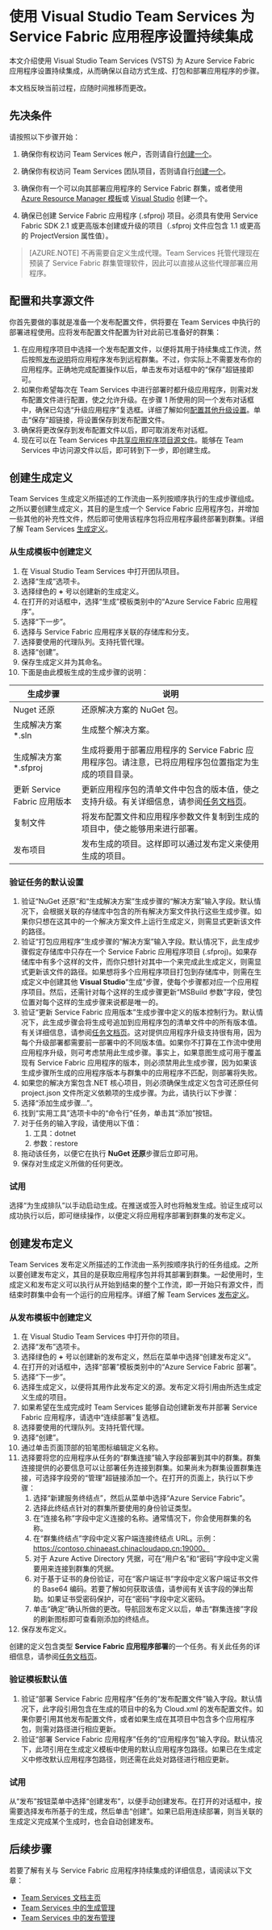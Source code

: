 <properties
   pageTitle="Service Fabric 的持续集成 | Azure"
   description="大致了解如何使用 Visual Studio Team Services (VSTS) 为 Service Fabric 应用程序设置持续集成。"
   services="service-fabric"
   documentationCenter="na"
   authors="mthalman-msft"
   manager="timlt"
   editor="" />
<tags
   ms.service="multiple"
   ms.devlang="dotnet"
   ms.topic="article"
   ms.tgt_pltfrm="na"
   ms.workload="multiple"
   ms.date="08/01/2016"
   wacn.date="01/04/2017"
   ms.author="mthalman" />

# 使用 Visual Studio Team Services 为 Service Fabric 应用程序设置持续集成

本文介绍使用 Visual Studio Team Services (VSTS) 为 Azure Service Fabric 应用程序设置持续集成，从而确保以自动方式生成、打包和部署应用程序的步骤。

本文档反映当前过程，应随时间推移而更改。

## 先决条件

请按照以下步骤开始：

1. 确保你有权访问 Team Services 帐户，否则请自行[创建一个](https://www.visualstudio.com/docs/setup-admin/team-services/sign-up-for-visual-studio-team-services)。

2. 确保你有权访问 Team Services 团队项目，否则请自行[创建一个](https://www.visualstudio.com/docs/setup-admin/create-team-project)。

3. 确保你有一个可以向其部署应用程序的 Service Fabric 群集，或者使用 [Azure Resource Manager 模板](/documentation/articles/service-fabric-cluster-creation-via-arm/)或 [Visual Studio](/documentation/articles/service-fabric-cluster-creation-via-visual-studio/) 创建一个。

4. 确保已创建 Service Fabric 应用程序 (.sfproj) 项目。必须具有使用 Service Fabric SDK 2.1 或更高版本创建或升级的项目（.sfproj 文件应包含 1.1 或更高的 ProjectVersion 属性值）。

>[AZURE.NOTE] 不再需要自定义生成代理。Team Services 托管代理现在预装了 Service Fabric 群集管理软件，因此可以直接从这些代理部署应用程序。

## 配置和共享源文件

你首先要做的事就是准备一个发布配置文件，供将要在 Team Services 中执行的部署进程使用。应将发布配置文件配置为针对此前已准备好的群集：

1.	在应用程序项目中选择一个发布配置文件，以便将其用于持续集成工作流，然后按照[发布说明](/documentation/articles/service-fabric-publish-app-remote-cluster/)将应用程序发布到远程群集。不过，你实际上不需要发布你的应用程序。正确地完成配置操作以后，单击发布对话框中的“保存”超链接即可。
2.	如果你希望每次在 Team Services 中进行部署时都升级应用程序，则需对发布配置文件进行配置，使之允许升级。在步骤 1 所使用的同一个发布对话框中，确保已勾选“升级应用程序”复选框。详细了解如何[配置其他升级设置](/documentation/articles/service-fabric-visualstudio-configure-upgrade/)。单击“保存”超链接，将设置保存到发布配置文件。
3.	确保将更改保存到发布配置文件以后，即可取消发布对话框。
4.	现在可以在 Team Services 中[共享应用程序项目源文件](https://www.visualstudio.com/docs/setup-admin/team-services/connect-to-visual-studio-team-services#vs)。能够在 Team Services 中访问源文件以后，即可转到下一步，即创建生成。

## 创建生成定义

Team Services 生成定义所描述的工作流由一系列按顺序执行的生成步骤组成。之所以要创建生成定义，其目的是生成一个 Service Fabric 应用程序包，并增加一些其他的补充性文件，然后即可使用该程序包将应用程序最终部署到群集。详细了解 Team Services [生成定义](https://www.visualstudio.com/docs/build/define/create)。

### 从生成模板中创建定义

1.	在 Visual Studio Team Services 中打开团队项目。
2.	选择“生成”选项卡。
3.	选择绿色的 **+** 号以创建新的生成定义。
4.	在打开的对话框中，选择“生成”模板类别中的“Azure Service Fabric 应用程序”。
5.	选择“下一步”。
6.	选择与 Service Fabric 应用程序关联的存储库和分支。
7.	选择要使用的代理队列。支持托管代理。
8.	选择“创建”。
9. 保存生成定义并为其命名。
10. 下面是由此模板生成的生成步骤的说明：

| 生成步骤 | 说明 |
| --- | --- |
| Nuget 还原 | 还原解决方案的 NuGet 包。 |
| 生成解决方案 *.sln | 生成整个解决方案。 |
| 生成解决方案 *.sfproj | 生成将要用于部署应用程序的 Service Fabric 应用程序包。请注意，已将应用程序包位置指定为生成的项目目录。 |
| 更新 Service Fabric 应用版本 | 更新应用程序包的清单文件中包含的版本值，使之支持升级。有关详细信息，请参阅[任务文档页](https://go.microsoft.com/fwlink/?LinkId=820529)。 |
| 复制文件 | 将发布配置文件和应用程序参数文件复制到生成的项目中，使之能够用来进行部署。 |
| 发布项目 | 发布生成的项目。这样即可以通过发布定义来使用生成的项目。 |

### 验证任务的默认设置

1.	验证“NuGet 还原”和“生成解决方案”生成步骤的“解决方案”输入字段。默认情况下，会根据关联的存储库中包含的所有解决方案文件执行这些生成步骤。如果你只想在这其中的一个解决方案文件上运行生成定义，则需显式更新该文件的路径。
2.	验证“打包应用程序”生成步骤的“解决方案”输入字段。默认情况下，此生成步骤假定存储库中只存在一个 Service Fabric 应用程序项目 (.sfproj)。如果存储库中有多个这样的文件，而你只想针对其中一个来完成此生成定义，则需显式更新该文件的路径。如果想将多个应用程序项目打包到存储库中，则需在生成定义中创建其他 **Visual Studio**“生成”步骤，使每个步骤都对应一个应用程序项目。然后，还需针对每个这样的生成步骤更新“MSBuild 参数”字段，使包位置对每个这样的生成步骤来说都是唯一的。
3.	验证“更新 Service Fabric 应用版本”生成步骤中定义的版本控制行为。默认情况下，此生成步骤会将生成号追加到应用程序包的清单文件中的所有版本值。有关详细信息，请参阅[任务文档页](https://go.microsoft.com/fwlink/?LinkId=820529)。这对提供应用程序升级支持很有用，因为每个升级部署都需要前一部署中的不同版本值。如果你不打算在工作流中使用应用程序升级，则可考虑禁用此生成步骤。事实上，如果意图生成可用于覆盖现有 Service Fabric 应用程序的版本，则必须禁用此生成步骤，因为如果该生成步骤所生成的应用程序版本与群集中的应用程序不匹配，则部署将失败。
4.	如果您的解决方案包含.NET 核心项目，则必须确保生成定义包含可还原任何 project.json 文件所定义依赖项的生成步骤。为此，请执行以下步骤：
   1. 选择“添加生成步骤...”。
   2. 找到“实用工具”选项卡中的“命令行”任务，单击其“添加”按钮。
   3. 对于任务的输入字段，请使用以下值：
      1. 工具：dotnet
      2. 参数：restore
   4. 拖动该任务，以便它在执行 **NuGet 还原**步骤后立即可用。
5.	保存对生成定义所做的任何更改。

### 试用

选择“为生成排队”以手动启动生成。在推送或签入时也将触发生成。验证生成可以成功执行以后，即可继续操作，以便定义将应用程序部署到群集的发布定义。

## 创建发布定义

Team Services 发布定义所描述的工作流由一系列按顺序执行的任务组成。之所以要创建发布定义，其目的是获取应用程序包并将其部署到群集。一起使用时，生成定义和发布定义可以执行从开始到结束的整个工作流，即一开始只有源文件，而结束时群集中会有一个运行的应用程序。详细了解 Team Services [发布定义](https://www.visualstudio.com/docs/release/author-release-definition/more-release-definition)。

### 从发布模板中创建定义

1.	在 Visual Studio Team Services 中打开你的项目。
2.	选择“发布”选项卡。
3.	选择绿色的 **+** 号以创建新的发布定义，然后在菜单中选择“创建发布定义”。
4.	在打开的对话框中，选择“部署”模板类别中的“Azure Service Fabric 部署”。
5.	选择“下一步”。
6.	选择生成定义，以便将其用作此发布定义的源。发布定义将引用由所选生成定义生成的项目。
7.	如果希望在生成完成时 Team Services 能够自动创建新发布并部署 Service Fabric 应用程序，请选中“连续部署”复选框。
8.	选择要使用的代理队列。支持托管代理。
9.	选择“创建”。
10.	通过单击页面顶部的铅笔图标编辑定义名称。
11.	选择要将您的应用程序从任务的“群集连接”输入字段部署到其中的群集。群集连接提供的必要信息可以让部署任务连接到群集。如果尚未为群集设置群集连接，可选择字段旁的“管理”超链接添加一个。在打开的页面上，执行以下步骤：
    1. 选择“新建服务终结点”，然后从菜单中选择“Azure Service Fabric”。
    2. 选择此终结点针对的群集所要使用的身份验证类型。
    2. 在“连接名称”字段中定义连接的名称。通常情况下，你会使用群集的名称。
    3. 在“群集终结点”字段中定义客户端连接终结点 URL。示例：https://contoso.chinaeast.chinacloudapp.cn:19000。
    4. 对于 Azure Active Directory 凭据，可在“用户名”和“密码”字段中定义需要用来连接到群集的凭据。
    5. 对于基于证书的身份验证，可在“客户端证书”字段中定义客户端证书文件的 Base64 编码。若要了解如何获取该值，请参阅有关该字段的弹出帮助。如果证书受密码保护，可在“密码”字段中定义密码。
    6. 单击“确定”确认所做的更改。导航回发布定义以后，单击“群集连接”字段的刷新图标即可查看刚添加的终结点。
12.	保存发布定义。

创建的定义包含类型 **Service Fabric 应用程序部署**的一个任务。有关此任务的详细信息，请参阅[任务文档页](https://go.microsoft.com/fwlink/?LinkId=820528)。

### 验证模板默认值

1.	验证“部署 Service Fabric 应用程序”任务的“发布配置文件”输入字段。默认情况下，此字段引用包含在生成的项目中的名为 Cloud.xml 的发布配置文件。如果你要引用其他发布配置文件，或者如果生成在其项目中包含多个应用程序包，则需对路径进行相应更新。
2.	验证“部署 Service Fabric 应用程序”任务的“应用程序包”输入字段。默认情况下，此项引用在生成定义模板中使用的默认应用程序包路径。如果已在生成定义中修改默认应用程序包路径，则还需在此处对路径进行相应更新。

### 试用

从“发布”按钮菜单中选择“创建发布”，以便手动创建发布。在打开的对话框中，按需要选择发布所基于的生成，然后单击“创建”。如果已启用连续部署，则当关联的生成定义完成某个生成时，也会自动创建发布。

## 后续步骤

若要了解有关与 Service Fabric 应用程序持续集成的详细信息，请阅读以下文章：

 - [Team Services 文档主页](https://www.visualstudio.com/docs/overview)
 - [Team Services 中的生成管理](https://www.visualstudio.com/docs/build/overview)
 - [Team Services 中的发布管理](https://www.visualstudio.com/docs/release/overview)

<!---HONumber=Mooncake_Quality_Review_0104_2017-->